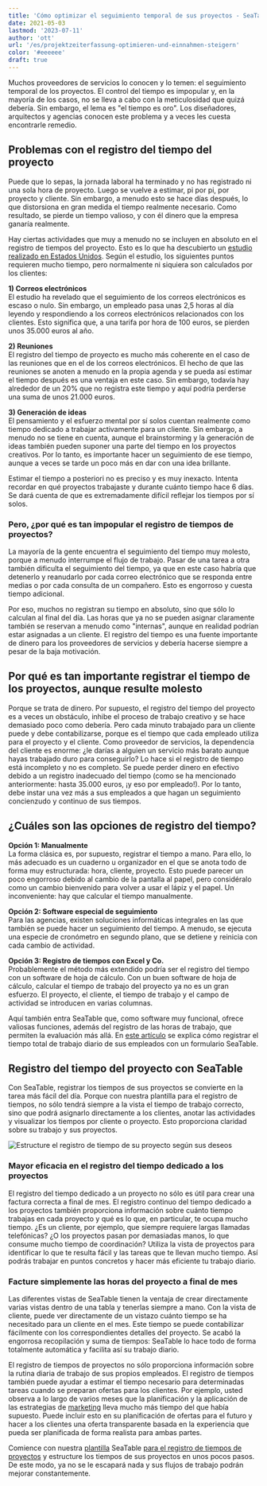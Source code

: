 ```yaml
---
title: 'Cómo optimizar el seguimiento temporal de sus proyectos - SeaTable'
date: 2021-05-03
lastmod: '2023-07-11'
author: 'ott'
url: '/es/projektzeiterfassung-optimieren-und-einnahmen-steigern'
color: '#eeeeee'
draft: true
---
```


Muchos proveedores de servicios lo conocen y lo temen: el seguimiento temporal de los proyectos. El control del tiempo es impopular y, en la mayoría de los casos, no se lleva a cabo con la meticulosidad que quizá debería. Sin embargo, el lema es "el tiempo es oro". Los diseñadores, arquitectos y agencias conocen este problema y a veces les cuesta encontrarle remedio.

## Problemas con el registro del tiempo del proyecto

Puede que lo sepas, la jornada laboral ha terminado y no has registrado ni una sola hora de proyecto. Luego se vuelve a estimar, pi por pi, por proyecto y cliente. Sin embargo, a menudo esto se hace días después, lo que distorsiona en gran medida el tiempo realmente necesario. Como resultado, se pierde un tiempo valioso, y con él dinero que la empresa ganaría realmente.

Hay ciertas actividades que muy a menudo no se incluyen en absoluto en el registro de tiempos del proyecto. Esto es lo que ha descubierto un [estudio realizado en Estados Unidos](https://www.accelo.com/assets/Uploads/Time-is-Money-White-Paper-Accelo.pdf). Según el estudio, los siguientes puntos requieren mucho tiempo, pero normalmente ni siquiera son calculados por los clientes:

**1) Correos electrónicos**  
El estudio ha revelado que el seguimiento de los correos electrónicos es escaso o nulo. Sin embargo, un empleado pasa unas 2,5 horas al día leyendo y respondiendo a los correos electrónicos relacionados con los clientes. Esto significa que, a una tarifa por hora de 100 euros, se pierden unos 35.000 euros al año.

**2) Reuniones**  
El registro del tiempo de proyecto es mucho más coherente en el caso de las reuniones que en el de los correos electrónicos. El hecho de que las reuniones se anoten a menudo en la propia agenda y se pueda así estimar el tiempo después es una ventaja en este caso. Sin embargo, todavía hay alrededor de un 20% que no registra este tiempo y aquí podría perderse una suma de unos 21.000 euros.

**3) Generación de ideas**  
El pensamiento y el esfuerzo mental por sí solos cuentan realmente como tiempo dedicado a trabajar activamente para un cliente. Sin embargo, a menudo no se tiene en cuenta, aunque el brainstorming y la generación de ideas también pueden suponer una parte del tiempo en los proyectos creativos. Por lo tanto, es importante hacer un seguimiento de ese tiempo, aunque a veces se tarde un poco más en dar con una idea brillante.

Estimar el tiempo a posteriori no es preciso y es muy inexacto. Intenta recordar en qué proyectos trabajaste y durante cuánto tiempo hace 6 días. Se dará cuenta de que es extremadamente difícil reflejar los tiempos por sí solos.

### Pero, ¿por qué es tan impopular el registro de tiempos de proyectos?

La mayoría de la gente encuentra el seguimiento del tiempo muy molesto, porque a menudo interrumpe el flujo de trabajo. Pasar de una tarea a otra también dificulta el seguimiento del tiempo, ya que en este caso habría que detenerlo y reanudarlo por cada correo electrónico que se responda entre medias o por cada consulta de un compañero. Esto es engorroso y cuesta tiempo adicional.

Por eso, muchos no registran su tiempo en absoluto, sino que sólo lo calculan al final del día. Las horas que ya no se pueden asignar claramente también se reservan a menudo como "internas", aunque en realidad podrían estar asignadas a un cliente. El registro del tiempo es una fuente importante de dinero para los proveedores de servicios y debería hacerse siempre a pesar de la baja motivación.

## Por qué es tan importante registrar el tiempo de los proyectos, aunque resulte molesto

Porque se trata de dinero. Por supuesto, el registro del tiempo del proyecto es a veces un obstáculo, inhibe el proceso de trabajo creativo y se hace demasiado poco como debería. Pero cada minuto trabajado para un cliente puede y debe contabilizarse, porque es el tiempo que cada empleado utiliza para el proyecto y el cliente. Como proveedor de servicios, la dependencia del cliente es enorme: ¿le darías a alguien un servicio más barato aunque hayas trabajado duro para conseguirlo? Lo hace si el registro de tiempo está incompleto y no es completo. Se puede perder dinero en efectivo debido a un registro inadecuado del tiempo (como se ha mencionado anteriormente: hasta 35.000 euros, ¡y eso por empleado!). Por lo tanto, debe instar una vez más a sus empleados a que hagan un seguimiento concienzudo y continuo de sus tiempos.

## ¿Cuáles son las opciones de registro del tiempo?

**Opción 1: Manualmente**  
La forma clásica es, por supuesto, registrar el tiempo a mano. Para ello, lo más adecuado es un cuaderno u organizador en el que se anota todo de forma muy estructurada: hora, cliente, proyecto. Esto puede parecer un poco engorroso debido al cambio de la pantalla al papel, pero considéralo como un cambio bienvenido para volver a usar el lápiz y el papel. Un inconveniente: hay que calcular el tiempo manualmente.

**Opción 2: Software especial de seguimiento**  
Para las agencias, existen soluciones informáticas integrales en las que también se puede hacer un seguimiento del tiempo. A menudo, se ejecuta una especie de cronómetro en segundo plano, que se detiene y reinicia con cada cambio de actividad.

**Opción 3: Registro de tiempos con Excel y Co.**  
Probablemente el método más extendido podría ser el registro del tiempo con un software de hoja de cálculo. Con un buen software de hoja de cálculo, calcular el tiempo de trabajo del proyecto ya no es un gran esfuerzo. El proyecto, el cliente, el tiempo de trabajo y el campo de actividad se introducen en varias columnas.

Aquí también entra SeaTable que, como software muy funcional, ofrece valiosas funciones, además del registro de las horas de trabajo, que permiten la evaluación más allá. En [este artículo](https://seatable.io/es/stundenerfassung-mit-seatable/) se explica cómo registrar el tiempo total de trabajo diario de sus empleados con un formulario SeaTable.

## Registro del tiempo del proyecto con SeaTable

Con SeaTable, registrar los tiempos de sus proyectos se convierte en la tarea más fácil del día. Porque con nuestra plantilla para el registro de tiempos, no sólo tendrá siempre a la vista el tiempo de trabajo correcto, sino que podrá asignarlo directamente a los clientes, anotar las actividades y visualizar los tiempos por cliente o proyecto. Esto proporciona claridad sobre su trabajo y sus proyectos.

![Estructure el registro de tiempo de su proyecto según sus deseos](https://seatable.io/wp-content/uploads/2021/04/Daily-1.jpg)

### Mayor eficacia en el registro del tiempo dedicado a los proyectos

El registro del tiempo dedicado a un proyecto no sólo es útil para crear una factura correcta a final de mes. El registro continuo del tiempo dedicado a los proyectos también proporciona información sobre cuánto tiempo trabajas en cada proyecto y qué es lo que, en particular, te ocupa mucho tiempo. ¿Es un cliente, por ejemplo, que siempre requiere largas llamadas telefónicas? ¿O los proyectos pasan por demasiadas manos, lo que consume mucho tiempo de coordinación? Utiliza la vista de proyectos para identificar lo que te resulta fácil y las tareas que te llevan mucho tiempo. Así podrás trabajar en puntos concretos y hacer más eficiente tu trabajo diario.

### Facture simplemente las horas del proyecto a final de mes

Las diferentes vistas de SeaTable tienen la ventaja de crear directamente varias vistas dentro de una tabla y tenerlas siempre a mano. Con la vista de cliente, puede ver directamente de un vistazo cuánto tiempo se ha necesitado para un cliente en el mes. Este tiempo se puede contabilizar fácilmente con los correspondientes detalles del proyecto. Se acabó la engorrosa recopilación y suma de tiempos: SeaTable lo hace todo de forma totalmente automática y facilita así su trabajo diario.

El registro de tiempos de proyectos no sólo proporciona información sobre la rutina diaria de trabajo de sus propios empleados. El registro de tiempos también puede ayudar a estimar el tiempo necesario para determinadas tareas cuando se preparan ofertas para los clientes. Por ejemplo, usted observa a lo largo de varios meses que la planificación y la aplicación de las estrategias de [marketing](/es/marketing/) lleva mucho más tiempo del que había supuesto. Puede incluir esto en su planificación de ofertas para el futuro y hacer a los clientes una oferta transparente basada en la experiencia que pueda ser planificada de forma realista para ambas partes.

Comience con nuestra [plantilla](https://seatable.io/es/vorlage/ek3ry6ywsjoz-imsenb49g/) SeaTable [para el registro de tiempos de proyectos](https://seatable.io/es/vorlage/ek3ry6ywsjoz-imsenb49g/) y estructure los tiempos de sus proyectos en unos pocos pasos. De este modo, ya no se le escapará nada y sus flujos de trabajo podrán mejorar constantemente.
